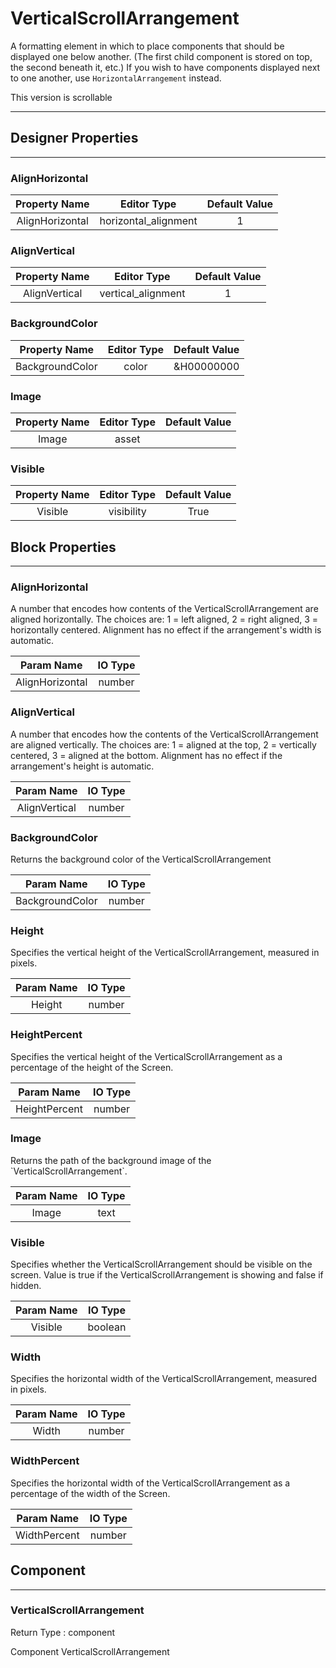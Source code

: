 # VerticalScrollArrangement

A formatting element in which to place components that should be displayed one below another. (The first child component is stored on top, the second beneath it, etc.) If you wish to have components displayed next to one another, use `HorizontalArrangement` instead.

This version is scrollable

---

## Designer Properties

---

### AlignHorizontal

|  Property Name  |      Editor Type     | Default Value |
| :-------------: | :------------------: | :-----------: |
| AlignHorizontal | horizontal_alignment |       1       |

### AlignVertical

| Property Name |     Editor Type    | Default Value |
| :-----------: | :----------------: | :-----------: |
| AlignVertical | vertical_alignment |       1       |

### BackgroundColor

|  Property Name  | Editor Type | Default Value |
| :-------------: | :---------: | :-----------: |
| BackgroundColor |    color    |   &H00000000  |

### Image

| Property Name | Editor Type | Default Value |
| :-----------: | :---------: | :-----------: |
|     Image     |    asset    |               |

### Visible

| Property Name | Editor Type | Default Value |
| :-----------: | :---------: | :-----------: |
|    Visible    |  visibility |      True     |

## Block Properties

---

### AlignHorizontal

<div block-type = "component_set_get" component-selector = "VerticalScrollArrangement" property-selector = "AlignHorizontal" property-type = "get" id = "get-verticalscrollarrangement-alignhorizontal"></div>

<div block-type = "component_set_get" component-selector = "VerticalScrollArrangement" property-selector = "AlignHorizontal" property-type = "set" id = "set-verticalscrollarrangement-alignhorizontal"></div>

A number that encodes how contents of the VerticalScrollArrangement are aligned horizontally. The choices are: 1 = left aligned, 2 = right aligned, 3 = horizontally centered. Alignment has no effect if the arrangement's width is automatic.

|    Param Name   | IO Type |
| :-------------: | :-----: |
| AlignHorizontal |  number |

### AlignVertical

<div block-type = "component_set_get" component-selector = "VerticalScrollArrangement" property-selector = "AlignVertical" property-type = "get" id = "get-verticalscrollarrangement-alignvertical"></div>

<div block-type = "component_set_get" component-selector = "VerticalScrollArrangement" property-selector = "AlignVertical" property-type = "set" id = "set-verticalscrollarrangement-alignvertical"></div>

A number that encodes how the contents of the VerticalScrollArrangement are aligned vertically. The choices are: 1 = aligned at the top, 2 = vertically centered, 3 = aligned at the bottom. Alignment has no effect if the arrangement's height is automatic.

|   Param Name  | IO Type |
| :-----------: | :-----: |
| AlignVertical |  number |

### BackgroundColor

<div block-type = "component_set_get" component-selector = "VerticalScrollArrangement" property-selector = "BackgroundColor" property-type = "get" id = "get-verticalscrollarrangement-backgroundcolor"></div>

<div block-type = "component_set_get" component-selector = "VerticalScrollArrangement" property-selector = "BackgroundColor" property-type = "set" id = "set-verticalscrollarrangement-backgroundcolor"></div>

Returns the background color of the VerticalScrollArrangement

|    Param Name   | IO Type |
| :-------------: | :-----: |
| BackgroundColor |  number |

### Height

<div block-type = "component_set_get" component-selector = "VerticalScrollArrangement" property-selector = "Height" property-type = "get" id = "get-verticalscrollarrangement-height"></div>

<div block-type = "component_set_get" component-selector = "VerticalScrollArrangement" property-selector = "Height" property-type = "set" id = "set-verticalscrollarrangement-height"></div>

Specifies the vertical height of the VerticalScrollArrangement, measured in pixels.

| Param Name | IO Type |
| :--------: | :-----: |
|   Height   |  number |

### HeightPercent

<div block-type = "component_set_get" component-selector = "VerticalScrollArrangement" property-selector = "HeightPercent" property-type = "set" id = "set-verticalscrollarrangement-heightpercent"></div>

Specifies the vertical height of the VerticalScrollArrangement as a percentage of the height of the Screen.

|   Param Name  | IO Type |
| :-----------: | :-----: |
| HeightPercent |  number |

### Image

<div block-type = "component_set_get" component-selector = "VerticalScrollArrangement" property-selector = "Image" property-type = "get" id = "get-verticalscrollarrangement-image"></div>

<div block-type = "component_set_get" component-selector = "VerticalScrollArrangement" property-selector = "Image" property-type = "set" id = "set-verticalscrollarrangement-image"></div>

Returns the path of the background image of the \`VerticalScrollArrangement\`.

| Param Name | IO Type |
| :--------: | :-----: |
|    Image   |   text  |

### Visible

<div block-type = "component_set_get" component-selector = "VerticalScrollArrangement" property-selector = "Visible" property-type = "get" id = "get-verticalscrollarrangement-visible"></div>

<div block-type = "component_set_get" component-selector = "VerticalScrollArrangement" property-selector = "Visible" property-type = "set" id = "set-verticalscrollarrangement-visible"></div>

Specifies whether the VerticalScrollArrangement should be visible on the screen. Value is true if the VerticalScrollArrangement is showing and false if hidden.

| Param Name | IO Type |
| :--------: | :-----: |
|   Visible  | boolean |

### Width

<div block-type = "component_set_get" component-selector = "VerticalScrollArrangement" property-selector = "Width" property-type = "get" id = "get-verticalscrollarrangement-width"></div>

<div block-type = "component_set_get" component-selector = "VerticalScrollArrangement" property-selector = "Width" property-type = "set" id = "set-verticalscrollarrangement-width"></div>

Specifies the horizontal width of the VerticalScrollArrangement, measured in pixels.

| Param Name | IO Type |
| :--------: | :-----: |
|    Width   |  number |

### WidthPercent

<div block-type = "component_set_get" component-selector = "VerticalScrollArrangement" property-selector = "WidthPercent" property-type = "set" id = "set-verticalscrollarrangement-widthpercent"></div>

Specifies the horizontal width of the VerticalScrollArrangement as a percentage of the width of the Screen.

|  Param Name  | IO Type |
| :----------: | :-----: |
| WidthPercent |  number |

## Component

---

### VerticalScrollArrangement

<div block-type = "component_component_block" component-selector = "VerticalScrollArrangement" id = "component-verticalscrollarrangement"></div>

Return Type : component

Component VerticalScrollArrangement

